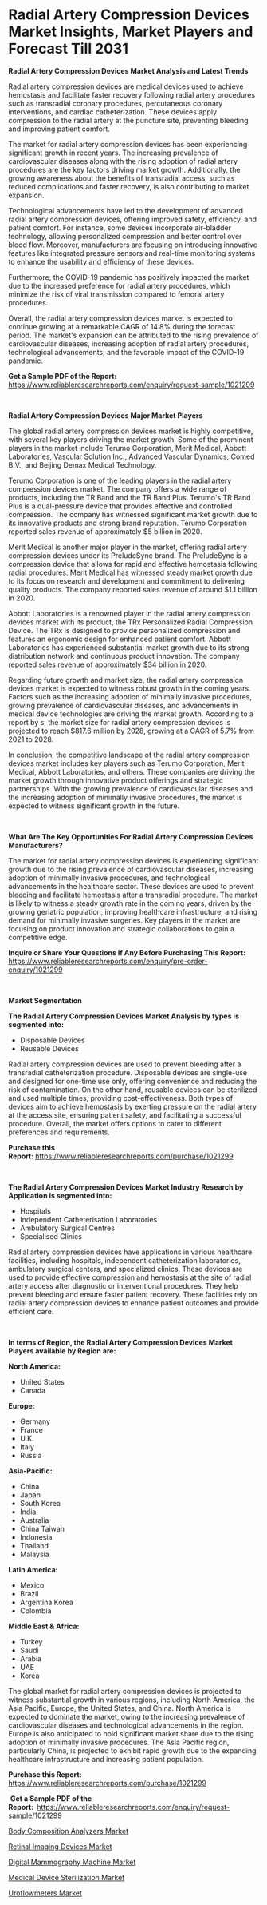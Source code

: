 <p><h1>Radial Artery Compression Devices Market Insights, Market Players and Forecast Till 2031</h1></p><p><strong>Radial Artery Compression Devices Market Analysis and Latest Trends</strong></p>
<p><p>Radial artery compression devices are medical devices used to achieve hemostasis and facilitate faster recovery following radial artery procedures such as transradial coronary procedures, percutaneous coronary interventions, and cardiac catheterization. These devices apply compression to the radial artery at the puncture site, preventing bleeding and improving patient comfort.</p><p>The market for radial artery compression devices has been experiencing significant growth in recent years. The increasing prevalence of cardiovascular diseases along with the rising adoption of radial artery procedures are the key factors driving market growth. Additionally, the growing awareness about the benefits of transradial access, such as reduced complications and faster recovery, is also contributing to market expansion.</p><p>Technological advancements have led to the development of advanced radial artery compression devices, offering improved safety, efficiency, and patient comfort. For instance, some devices incorporate air-bladder technology, allowing personalized compression and better control over blood flow. Moreover, manufacturers are focusing on introducing innovative features like integrated pressure sensors and real-time monitoring systems to enhance the usability and efficiency of these devices.</p><p>Furthermore, the COVID-19 pandemic has positively impacted the market due to the increased preference for radial artery procedures, which minimize the risk of viral transmission compared to femoral artery procedures.</p><p>Overall, the radial artery compression devices market is expected to continue growing at a remarkable CAGR of 14.8% during the forecast period. The market's expansion can be attributed to the rising prevalence of cardiovascular diseases, increasing adoption of radial artery procedures, technological advancements, and the favorable impact of the COVID-19 pandemic.</p></p>
<p><strong>Get a Sample PDF of the Report:&nbsp;</strong> <a href="https://www.reliableresearchreports.com/enquiry/request-sample/1021299">https://www.reliableresearchreports.com/enquiry/request-sample/1021299</a></p>
<p>&nbsp;</p>
<p><strong>Radial Artery Compression Devices Major Market Players</strong></p>
<p><p>The global radial artery compression devices market is highly competitive, with several key players driving the market growth. Some of the prominent players in the market include Terumo Corporation, Merit Medical, Abbott Laboratories, Vascular Solution Inc., Advanced Vascular Dynamics, Comed B.V., and Beijing Demax Medical Technology.</p><p>Terumo Corporation is one of the leading players in the radial artery compression devices market. The company offers a wide range of products, including the TR Band and the TR Band Plus. Terumo's TR Band Plus is a dual-pressure device that provides effective and controlled compression. The company has witnessed significant market growth due to its innovative products and strong brand reputation. Terumo Corporation reported sales revenue of approximately $5 billion in 2020.</p><p>Merit Medical is another major player in the market, offering radial artery compression devices under its PreludeSync brand. The PreludeSync is a compression device that allows for rapid and effective hemostasis following radial procedures. Merit Medical has witnessed steady market growth due to its focus on research and development and commitment to delivering quality products. The company reported sales revenue of around $1.1 billion in 2020.</p><p>Abbott Laboratories is a renowned player in the radial artery compression devices market with its product, the TRx Personalized Radial Compression Device. The TRx is designed to provide personalized compression and features an ergonomic design for enhanced patient comfort. Abbott Laboratories has experienced substantial market growth due to its strong distribution network and continuous product innovation. The company reported sales revenue of approximately $34 billion in 2020.</p><p>Regarding future growth and market size, the radial artery compression devices market is expected to witness robust growth in the coming years. Factors such as the increasing adoption of minimally invasive procedures, growing prevalence of cardiovascular diseases, and advancements in medical device technologies are driving the market growth. According to a report by s, the market size for radial artery compression devices is projected to reach $817.6 million by 2028, growing at a CAGR of 5.7% from 2021 to 2028.</p><p>In conclusion, the competitive landscape of the radial artery compression devices market includes key players such as Terumo Corporation, Merit Medical, Abbott Laboratories, and others. These companies are driving the market growth through innovative product offerings and strategic partnerships. With the growing prevalence of cardiovascular diseases and the increasing adoption of minimally invasive procedures, the market is expected to witness significant growth in the future.</p></p>
<p>&nbsp;</p>
<p><strong>What Are The Key Opportunities For Radial Artery Compression Devices Manufacturers?</strong></p>
<p><p>The market for radial artery compression devices is experiencing significant growth due to the rising prevalence of cardiovascular diseases, increasing adoption of minimally invasive procedures, and technological advancements in the healthcare sector. These devices are used to prevent bleeding and facilitate hemostasis after a transradial procedure. The market is likely to witness a steady growth rate in the coming years, driven by the growing geriatric population, improving healthcare infrastructure, and rising demand for minimally invasive surgeries. Key players in the market are focusing on product innovation and strategic collaborations to gain a competitive edge.</p></p>
<p><strong>Inquire or Share Your Questions If Any Before Purchasing This Report:</strong> <a href="https://www.reliableresearchreports.com/enquiry/pre-order-enquiry/1021299">https://www.reliableresearchreports.com/enquiry/pre-order-enquiry/1021299</a></p>
<p>&nbsp;</p>
<p><strong>Market Segmentation</strong></p>
<p><strong>The Radial Artery Compression Devices Market Analysis by types is segmented into:</strong></p>
<p><ul><li>Disposable Devices</li><li>Reusable Devices</li></ul></p>
<p><p>Radial artery compression devices are used to prevent bleeding after a transradial catheterization procedure. Disposable devices are single-use and designed for one-time use only, offering convenience and reducing the risk of contamination. On the other hand, reusable devices can be sterilized and used multiple times, providing cost-effectiveness. Both types of devices aim to achieve hemostasis by exerting pressure on the radial artery at the access site, ensuring patient safety, and facilitating a successful procedure.  Overall, the market offers options to cater to different preferences and requirements.</p></p>
<p><strong>Purchase this Report:&nbsp;</strong><a href="https://www.reliableresearchreports.com/purchase/1021299">https://www.reliableresearchreports.com/purchase/1021299</a></p>
<p>&nbsp;</p>
<p><strong>The Radial Artery Compression Devices Market Industry Research by Application is segmented into:</strong></p>
<p><ul><li>Hospitals</li><li>Independent Catheterisation Laboratories</li><li>Ambulatory Surgical Centres</li><li>Specialised Clinics</li></ul></p>
<p><p>Radial artery compression devices have applications in various healthcare facilities, including hospitals, independent catheterization laboratories, ambulatory surgical centers, and specialized clinics. These devices are used to provide effective compression and hemostasis at the site of radial artery access after diagnostic or interventional procedures. They help prevent bleeding and ensure faster patient recovery. These facilities rely on radial artery compression devices to enhance patient outcomes and provide efficient care.</p></p>
<p>&nbsp;</p>
<p><strong>In terms of Region, the Radial Artery Compression Devices Market Players available by Region are:</strong></p>
<p>
    <p> <strong> North America: </strong>
        <ul>
            <li>United States</li>
            <li>Canada</li>
        </ul>
        </p> 
    <p> <strong> Europe: </strong>
        <ul>
            <li>Germany</li>
            <li>France</li>
            <li>U.K.</li>
            <li>Italy</li>
            <li>Russia</li>
        </ul>
        </p> 
    <p> <strong> Asia-Pacific: </strong>
        <ul>
            <li>China</li>
            <li>Japan</li>
            <li>South Korea</li>
            <li>India</li>
            <li>Australia</li>
            <li>China Taiwan</li>
            <li>Indonesia</li>
            <li>Thailand</li>
            <li>Malaysia</li>
        </ul>
        </p> 
    <p> <strong> Latin America: </strong>
        <ul>
            <li>Mexico</li>
            <li>Brazil</li>
            <li>Argentina Korea</li>
            <li>Colombia</li>
        </ul>
        </p> 
    <p> <strong> Middle East & Africa: </strong>
        <ul>
            <li>Turkey</li>
            <li>Saudi</li>
            <li>Arabia</li>
            <li>UAE</li>
            <li>Korea</li>
        </ul>
    </p>
    </p>
<p><p>The global market for radial artery compression devices is projected to witness substantial growth in various regions, including North America, the Asia Pacific, Europe, the United States, and China. North America is expected to dominate the market, owing to the increasing prevalence of cardiovascular diseases and technological advancements in the region. Europe is also anticipated to hold significant market share due to the rising adoption of minimally invasive procedures. The Asia Pacific region, particularly China, is projected to exhibit rapid growth due to the expanding healthcare infrastructure and increasing patient population.</p></p>
<p><strong>Purchase this Report: </strong><a href="https://www.reliableresearchreports.com/purchase/1021299">https://www.reliableresearchreports.com/purchase/1021299</a></p>
<p>&nbsp;<strong>Get a Sample PDF of the Report:&nbsp;&nbsp;</strong><a href="https://www.reliableresearchreports.com/enquiry/request-sample/1021299">https://www.reliableresearchreports.com/enquiry/request-sample/1021299</a></p>
<p><strong></strong></p>
<p><p><a href="https://github.com/aasishrp01/Market-Research-Report-List-2/blob/main/body-composition-analyzers-market.md">Body Composition Analyzers Market</a></p><p><a href="https://github.com/Paul14Anderson63/Market-Research-Report-List-2/blob/main/retinal-imaging-devices-market.md">Retinal Imaging Devices Market</a></p><p><a href="https://github.com/aashishrp02/Market-Research-Report-List-2/blob/main/digital-mammography-machine-market.md">Digital Mammography Machine Market</a></p><p><a href="https://github.com/aashishrp/Market-Research-Report-List-2/blob/main/medical-device-sterilization-market.md">Medical Device Sterilization Market</a></p><p><a href="https://github.com/rahu1506/Market-Research-Report-List-2/blob/main/uroflowmeters-market.md">Uroflowmeters Market</a></p></p>